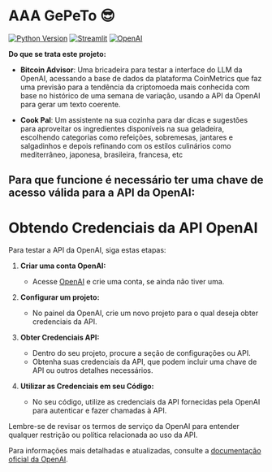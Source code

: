 # AAA GePeTo 😎

[![Python Version](https://img.shields.io/badge/Python-3.8%2B-blue)](https://www.python.org/)
[![Streamlit](https://img.shields.io/badge/Streamlit-%E2%9C%94-4B8BBE.svg)](https://www.streamlit.io/)
[![OpenAI](https://img.shields.io/badge/OpenAI-⚙-orange)](https://www.openai.com/)


**Do que se trata este projeto:**

- **Bitcoin Advisor**:
Uma bricadeira para testar a interface do LLM da OpenAI, acessando a base de dados da plataforma CoinMetrics
que faz uma previsão para a tendência da criptomoeda mais conhecida com base no histórico de uma semana de 
variação, usando a API da OpenAI para gerar um texto coerente.

- **Cook Pal**:
Um assistente na sua cozinha para dar dicas e sugestões para aproveitar os ingredientes disponíveis na sua
geladeira, escolhendo categorias como refeições, sobremesas, jantares e salgadinhos e depois refinando com os estilos culinários como
mediterrâneo, japonesa, brasileira, francesa, etc

## Para que funcione é necessário ter uma chave de acesso válida para a API da OpenAI:
# Obtendo Credenciais da API OpenAI

Para testar a API da OpenAI, siga estas etapas:

1. **Criar uma conta OpenAI:**
   - Acesse [OpenAI](https://www.openai.com/) e crie uma conta, se ainda não tiver uma.

2. **Configurar um projeto:**
   - No painel da OpenAI, crie um novo projeto para o qual deseja obter credenciais da API.

3. **Obter Credenciais API:**
   - Dentro do seu projeto, procure a seção de configurações ou API.
   - Obtenha suas credenciais da API, que podem incluir uma chave de API ou outros detalhes necessários.

4. **Utilizar as Credenciais em seu Código:**
   - No seu código, utilize as credenciais da API fornecidas pela OpenAI para autenticar e fazer chamadas à API.

Lembre-se de revisar os termos de serviço da OpenAI para entender qualquer restrição ou política relacionada ao uso da API.

Para informações mais detalhadas e atualizadas, consulte a [documentação oficial da OpenAI](https://beta.openai.com/docs/).

